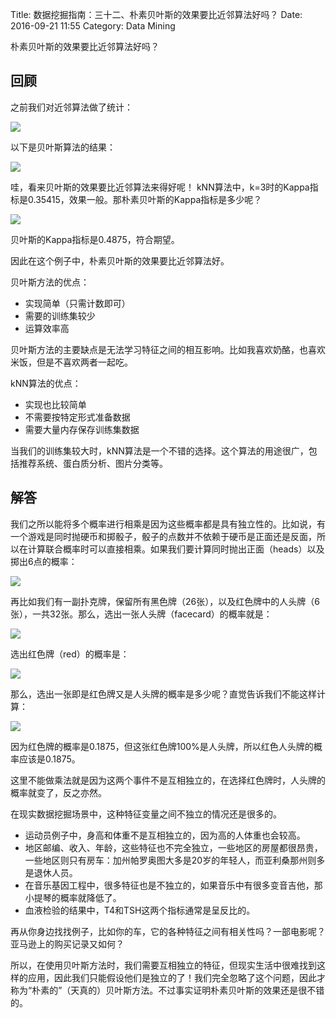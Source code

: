 Title: 数据挖掘指南：三十二、朴素贝叶斯的效果要比近邻算法好吗？
Date: 2016-09-21 11:55
Category: Data Mining

朴素贝叶斯的效果要比近邻算法好吗？

## 回顾

之前我们对近邻算法做了统计：

![](http://i4.piimg.com/1949/1bf11cface4e9ad0.png)

以下是贝叶斯算法的结果：

![](http://i4.piimg.com/1949/58942b35275ddcf7.png)

哇，看来贝叶斯的效果要比近邻算法来得好呢！
kNN算法中，k=3时的Kappa指标是0.35415，效果一般。那朴素贝叶斯的Kappa指标是多少呢？

![](http://i4.piimg.com/1949/4a6498a9945a5e2b.png)

贝叶斯的Kappa指标是0.4875，符合期望。

因此在这个例子中，朴素贝叶斯的效果要比近邻算法好。

贝叶斯方法的优点：

* 实现简单（只需计数即可）
* 需要的训练集较少
* 运算效率高

贝叶斯方法的主要缺点是无法学习特征之间的相互影响。比如我喜欢奶酪，也喜欢米饭，但是不喜欢两者一起吃。

kNN算法的优点：

* 实现也比较简单
* 不需要按特定形式准备数据
* 需要大量内存保存训练集数据

当我们的训练集较大时，kNN算法是一个不错的选择。这个算法的用途很广，包括推荐系统、蛋白质分析、图片分类等。

## 解答

我们之所以能将多个概率进行相乘是因为这些概率都是具有独立性的。比如说，有一个游戏是同时抛硬币和掷骰子，骰子的点数并不依赖于硬币是正面还是反面，所以在计算联合概率时可以直接相乘。如果我们要计算同时抛出正面（heads）以及掷出6点的概率：

![](http://i4.piimg.com/1949/11952239ee7cf074.png)

再比如我们有一副扑克牌，保留所有黑色牌（26张），以及红色牌中的人头牌（6张），一共32张。那么，选出一张人头牌（facecard）的概率就是：

![](http://i4.piimg.com/1949/e480882dc48fa795.png)

选出红色牌（red）的概率是：

![](http://i4.piimg.com/1949/2d925c35c5df673c.png)

那么，选出一张即是红色牌又是人头牌的概率是多少呢？直觉告诉我们不能这样计算：

![](http://i4.piimg.com/1949/766be78235ee9bff.png)

因为红色牌的概率是0.1875，但这张红色牌100%是人头牌，所以红色人头牌的概率应该是0.1875。

这里不能做乘法就是因为这两个事件不是互相独立的，在选择红色牌时，人头牌的概率就变了，反之亦然。

在现实数据挖掘场景中，这种特征变量之间不独立的情况还是很多的。

* 运动员例子中，身高和体重不是互相独立的，因为高的人体重也会较高。
* 地区邮编、收入、年龄，这些特征也不完全独立，一些地区的房屋都很昂贵，一些地区则只有房车：加州帕罗奥图大多是20岁的年轻人，而亚利桑那州则多是退休人员。
* 在音乐基因工程中，很多特征也是不独立的，如果音乐中有很多变音吉他，那小提琴的概率就降低了。
* 血液检验的结果中，T4和TSH这两个指标通常是呈反比的。

再从你身边找找例子，比如你的车，它的各种特征之间有相关性吗？一部电影呢？亚马逊上的购买记录又如何？

所以，在使用贝叶斯方法时，我们需要互相独立的特征，但现实生活中很难找到这样的应用，因此我们只能假设他们是独立的了！我们完全忽略了这个问题，因此才称为“朴素的”（天真的）贝叶斯方法。不过事实证明朴素贝叶斯的效果还是很不错的。

